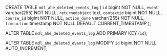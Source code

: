 CREATE TABLE `mdl_ahe_deleted_events_log` (
  `id` bigint NOT NULL,
  `event` varchar(255) NOT NULL,
  `returnedobject` text,
  `contextid` bigint NOT NULL,
  `course_id` bigint NOT NULL,
  `action_done` varchar(255) NOT NULL,
  `timeaction` timestamp NOT NULL DEFAULT CURRENT_TIMESTAMP
);

ALTER TABLE `mdl_ahe_deleted_events_log`
  ADD PRIMARY KEY (`id`);

ALTER TABLE `mdl_ahe_deleted_events_log`
  MODIFY `id` bigint NOT NULL AUTO_INCREMENT;
